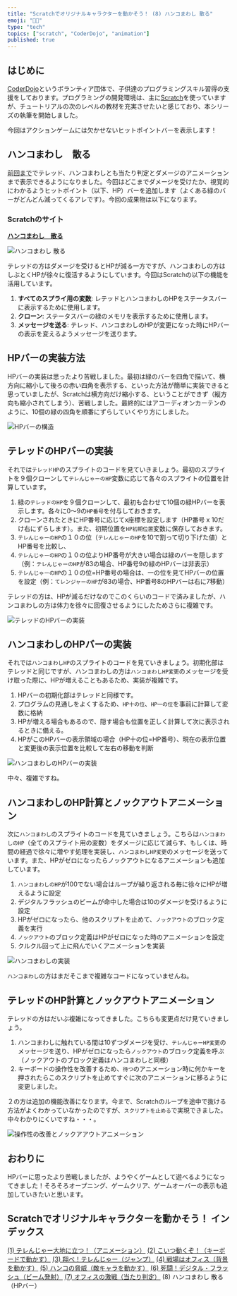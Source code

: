 ```yaml
---
title: "Scratchでオリジナルキャラクターを動かそう！ (8) ハンコまわし 散る"
emoji: "🧑‍💻"
type: "tech"
topics: ["scratch", "CoderDojo", "animation"]
published: true
---
```


## はじめに

[CoderDojo](https://coderdojo.jp/)というボランティア団体で、子供達のプログラミングスキル習得の支援をしております。プログラミングの開発環境は、主に[Scratch](https://scratch.mit.edu)を使っていますが、チュートリアルの次のレベルの教材を充実させたいと感じており、本シリーズの執筆を開始しました。

今回はアクションゲームには欠かせないヒットポイントバーを表示します！

## ハンコまわし　散る

[前回まで](https://zenn.dev/naoji/articles/scratch-telenger-0070)でテレッド、ハンコまわしとも当たり判定とダメージのアニメーションまで表示できるようになりました。今回はどこまでダメージを受けたか、視覚的にわかるようヒットポイント（以下、HP）バーを追加します（よくある緑のバーがどんどん減ってくるアレです）。今回の成果物は以下になります。

### Scratchのサイト

**[ハンコまわし　散る](https://scratch.mit.edu/projects/784750695/)**

![ハンコまわし 散る](/images/scratch-telenger-0080/scratch-telenger-0080-fighting.gif)

テレッドの方はダメージを受けるとHPが減る一方ですが、ハンコまわしの方はしぶとくHPが徐々に復活するようにしています。今回はScratchの以下の機能を活用しています。

1. **すべてのスプライ用の変数**: レテッドとハンコまわしのHPをステータスバーに表示するために使用します。
2. **クローン**: ステータスバーの緑のメモリを表示するために使用します。
3. **メッセージを送る**: テレッド、ハンコまわしのHPが変更になった時にHPバーの表示を変えるようメッセージを送ります。

## HPバーの実装方法

HPバーの実装は思ったより苦戦しました。最初は緑のバーを四角で描いて、横方向に縮小して後ろの赤い四角を表示する、といった方法が簡単に実装できると思っていましたが、Scratchは横方向だけ縮小する、ということができず（縦方向も縮小されてしまう）、苦戦しました。最終的にはアコーディオンカーテンのように、10個の緑の四角を順番にずらしていくやり方にしました。

![HPバーの構造](/images/scratch-telenger-0080/gauge.png)

## テレッドのHPバーの実装

それでは`テレッドHP`のスプライトのコードを見ていきましょう。最初のスプライトを９個クローンして`テレんじゃーのHP`変数に応じて各々のスプライトの位置を計算しています。

1. 緑の`テレッドのHP`を９個クローンして、最初も合わせて10個の緑HPバーを表示します。各々に0〜9の`HP番号`を付与しておきます。
2. クローンされたときにHP番号に応じてx座標を設定します（HP番号 x 10だけ右にずらします）。また、初期位置を`HP初期位置`変数に保存しておきます。
3. `テレんじゃーのHP`の１０の位（`テレんじゃーのHP`を10で割って切り下げた値）とHP番号を比較し、
4. `テレんじゃーのHP`の１０の位よりHP番号が大きい場合は緑のバーを隠します（例：`テレんじゃーのHP`が83の場合、HP番号9の緑のHPバーは非表示）
5. `テレんじゃーのHP`の１０の位=HP番号の場合は、一の位を見てHPバーの位置を設定（例：`てレンジャーのHP`が83の場合、HP番号8のHPバーは右に7移動）

テレッドの方は、HPが減るだけなのでこのくらいのコードで済みましたが、ハンコまわしの方は体力を徐々に回復させるようにしたためさらに複雑です。

![テレッドのHPバーの実装](/images/scratch-telenger-0080/tel-red-gauge-code.png)

## ハンコまわしのHPバーの実装

それでは`ハンコまわしHP`のスプライトのコードを見ていきましょう。初期化部はテレッドと同じですが、ハンコまわしの方は`ハンコまわしHP変更`のメッセージを受け取った際に、HPが増えることもあるため、実装が複雑です。

1. HPバーの初期化部はテレッドと同様です。
2. プログラムの見通しをよくするため、`HP十の位`、`HP一の位`を事前に計算して変数に格納
3. HPが増える場合もあるので、隠す場合も位置を正しく計算して次に表示されるときに備える。
4. HPがこのHPバーの表示領域の場合（HP十の位=HP番号）、現在の表示位置と変更後の表示位置を比較して左右の移動を判断

![ハンコまわしのHPバーの実装](/images/scratch-telenger-0080/stamp-collecting-gauge-code.png)

中々、複雑ですね。

## ハンコまわしのHP計算とノックアウトアニメーション

次に`ハンコまわし`のスプライトのコードを見ていきましょう。こちらは`ハンコまわしのHP`（全てのスプライト用の変数）をダメージに応じて減らす、もしくは、時間の経過で徐々に増やす処理を実装し、`ハンコまわしHP変更`のメッセージを送っています。また、HPがゼロになったらノックアウトになるアニメーションも追加しています。

1. `ハンコまわしのHP`が100でない場合はループが繰り返される毎に徐々にHPが増えるように設定
2. デジタルフラッシュのビームが命中した場合は10のダメージを受けるように設定
3. HPがゼロになったら、他のスクリプトを止めて、`ノックアウト`のブロック定義を実行
4. `ノックアウト`のブロック定義はHPがゼロになった時のアニメーションを設定
5. クルクル回って上に飛んでいくアニメーションを実装

![ハンコまわしの実装](/images/scratch-telenger-0080/stamp-collecting-other-codes.png)

`ハンコまわし`の方はまだそこまで複雑なコードになっていませんね。

## テレッドのHP計算とノックアウトアニメーション

テレッドの方はだいぶ複雑になってきました。こちらも変更点だけ見ていきましょう。

1. ハンコまわしに触れている間は10ずつダメージを受け、`テレんじゃーHP変更`のメッセージを送り、HPがゼロになったら`ノックアウト`のブロック定義を呼ぶ（ノックアウトのブロック定義はハンコまわしと同様）
2. キーボードの操作性を改善するため、`待つ`のアニメーション時に何かキーを押されたらこのスクリプトを止めてすぐに次のアニメーションに移るように変更しました。

２の方は追加の機能改善になります。今まで、Scratchのループを途中で抜ける方法がよくわかっていなかったのですが、`スクリプトを止める`で実現できました。中々わかりにくいですね・・・。

![操作性の改善とノックアアウトアニメーション](/images/scratch-telenger-0080/tel-red-other-codes.png)

## おわりに

HPバーに思ったより苦戦しましたが、ようやくゲームとして遊べるようになってきました！そろそろオープニング、ゲームクリア、ゲームオーバーの表示も追加していきたいと思います。

## Scratchでオリジナルキャラクターを動かそう！ インデックス

[(1) テレんじゃー大地に立つ！（アニメーション）](https://zenn.dev/naoji/articles/scratch-telenger-0010)
[(2) こいつ動くぞ！（キーボードで動かす）](https://zenn.dev/naoji/articles/scratch-telenger-0020)
[(3) 翔べ！テレんじゃー（ジャンプ）](https://zenn.dev/naoji/articles/scratch-telenger-0030)
[(4) 戦場はオフィス（背景を動かす）](https://zenn.dev/naoji/articles/scratch-telenger-0040)
[(5) ハンコの脅威（敵キャラを動かす）](https://zenn.dev/naoji/articles/scratch-telenger-0050)
[(6) 死闘！デジタル・フラッシュ（ビーム発射）](https://zenn.dev/naoji/articles/scratch-telenger-0060)
[(7) オフィスの激戦（当たり判定）](https://zenn.dev/naoji/articles/scratch-telenger-0070)
(8) ハンコまわし 散る（HPバー）
